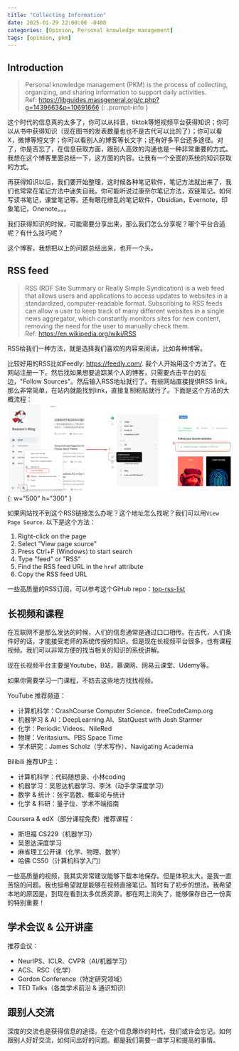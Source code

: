 ```yaml
---
title: "Collecting Information"
date: 2025-01-29 22:00:00 -0400
categories: [Opinion, Personal knowledge management]
tags: [opinion, pkm]
---
```


## Introduction

> Personal knowledge management (PKM) is the process of collecting, organizing, and sharing information to support daily activities.  
Ref: https://libguides.massgeneral.org/c.php?g=1439663&p=10691666
{: .prompt-info }

这个时代的信息真的太多了，你可以从抖音，tiktok等短视频平台获得知识；你可以从书中获得知识（现在图书的发表数量也也不是古代可以比的了）；你可以看X，微博等短文字；你可以看别人的博客等长文字；还有好多平台还多途径。对了，你是否忘了，在信息获取方面，跟别人高效的沟通也是一种非常重要的方式。我想在这个博客里面总结一下，这方面的内容。让我有一个全面的系统的知识获取的方式。

再获得知识以后，我们要开始整理，这时候各种笔记软件，笔记方法就出来了，我们也常常在笔记方法中迷失自我。你可能听说过康奈尔笔记方法，双链笔记。如何写读书笔记，课堂笔记等。还有眼花缭乱的笔记软件，Obsidian，Evernote，印象笔记，Onenote。。。

我们获得知识的时候，可能需要分享出来，那么我们怎么分享呢？哪个平台合适呢？有什么技巧呢？

这个博客，我想把以上的问题总结出来，也开一个头。

## RSS feed

> RSS (RDF Site Summary or Really Simple Syndication) is a web feed that allows users and applications to access updates to websites in a standardized, computer-readable format. Subscribing to RSS feeds can allow a user to keep track of many different websites in a single news aggregator, which constantly monitors sites for new content, removing the need for the user to manually check them.   
Ref: https://en.wikipedia.org/wiki/RSS

RSS给我们一种方法，就是选择我们喜欢的内容来阅读，比如各种博客。

比较好用的RSS比如Feedly: https://feedly.com/. 我个人开始用这个方法了。在网站注册一下。然后找如果想要追踪某个人的博客，只需要点击平台的左边，"Follow Sources"。然后输入RSS地址就行了。有些网站直接提供RSS link，那么非常简单，在站内就能找到link，直接复制粘贴就行了。下面是这个方法的大概流程：   
![alt text](/assets/blog_files/2025-01-29-collect-information/image1.excalidraw.png){: w="500" h="300" }

如果网站找不到这个RSS链接怎么办呢？这个地址怎么找呢？我们可以用`View Page Source`. 以下是这个方法：  
1. Right-click on the page
2. Select "View page source"
3. Press Ctrl+F (Windows) to start search
4. Type "feed" or "RSS"
5. Find the RSS feed URL in the `href` attribute
6. Copy the RSS feed URL

一些高质量的RSS订阅，可以参考这个GiHub repo：[top-rss-list](https://github.com/weekend-project-space/top-rss-list)

## 长视频和课程

在互联网不是那么发达的时候，人们的信息通常是通过口口相传。在古代，人们条件好的话，才能接受老师的系统传授的知识。但是现在长视频平台很多，也有课程视频。我们可以非常方便的找当相关的知识的系统讲解。

现在长视频平台主要是Youtube，B站，慕课网、网易云课堂、Udemy等。

如果你需要学习一门课程，不妨去这些地方找找视频。

YouTube 推荐频道：
- 计算机科学：CrashCourse Computer Science、freeCodeCamp.org
- 机器学习 & AI：DeepLearning.AI、StatQuest with Josh Starmer
- 化学：Periodic Videos、NileRed
- 物理：Veritasium、PBS Space Time
- 学术研究：James Scholz（学术写作）、Navigating Academia

Bilibili 推荐UP主：
- 计算机科学：代码随想录、小林coding
- 机器学习：吴恩达机器学习、李沐（动手学深度学习）
- 数学 & 统计：张宇高数、概率论与统计
- 化学 & 科研：量子位、学术不端指南

Coursera & edX（部分课程免费）推荐课程：
- 斯坦福 CS229（机器学习）
- 吴恩达深度学习
- 麻省理工公开课（化学、物理、数学）
- 哈佛 CS50（计算机科学入门）

一些高质量的视频，我其实非常建议能够下载本地保存。但是体积太大，是我一直苦恼的问题。我也挺希望就是能够在视频直接笔记。暂时有了初步的想法。我希望本地的原因是，到现在看到太多优质资源，都在网上消失了，能够保存自己一份真的特别重要！

## 学术会议 & 公开讲座

推荐会议：
- NeurIPS、ICLR、CVPR（AI/机器学习）
- ACS、RSC（化学）
- Gordon Conference（特定研究领域）
- TED Talks（各类学术前沿 & 通识知识）

## 跟别人交流

深度的交流也是获得信息的途径。在这个信息爆炸的时代，我们或许会忘记。如何跟别人好好交流，如何问出好的问题。都是我们需要一直学习和提高的事情。
